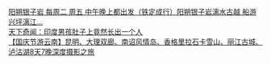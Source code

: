   
[阳朔银子岩 每周二 周五 中午晚上都出发（铁定成行）阳朔银子岩漓水古越 船游兴坪漓江...](http://www.dianyue.me/archives/171/ddr1nqgnyi1fdu1j/)  
[天下奇闻：印度男孩肚子上竟然长出一个人](http://www.dianyue.me/archives/682/22zbd75f3q625hv5/)  
[【国庆节游云南】昆明、大理双廊、南诏风情岛、香格里拉石卡雪山、丽江古城、泸沽湖8天7晚深度摄影之旅](http://www.dianyue.me/archives/644/txpbm4s7h1pjxi2c/)